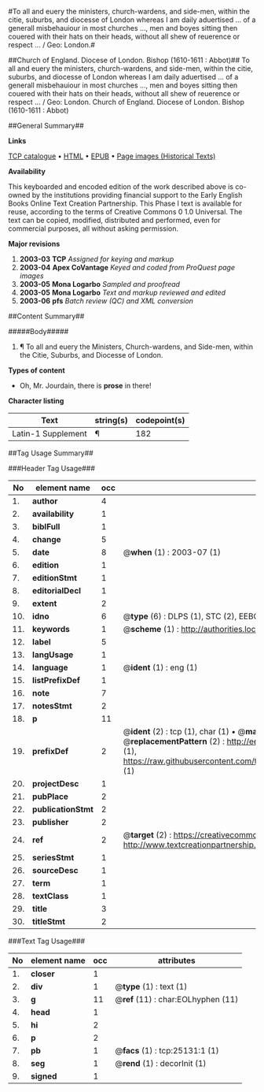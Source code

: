 #To all and euery the ministers, church-wardens, and side-men, within the citie, suburbs, and diocesse of London whereas I am daily aduertised ... of a generall misbehauiour in most churches ..., men and boyes sitting then couered with their hats on their heads, without all shew of reuerence or respect ... / Geo: London.#

##Church of England. Diocese of London. Bishop (1610-1611 : Abbot)##
To all and euery the ministers, church-wardens, and side-men, within the citie, suburbs, and diocesse of London whereas I am daily aduertised ... of a generall misbehauiour in most churches ..., men and boyes sitting then couered with their hats on their heads, without all shew of reuerence or respect ... / Geo: London.
Church of England. Diocese of London. Bishop (1610-1611 : Abbot)

##General Summary##

**Links**

[TCP catalogue](http://www.ota.ox.ac.uk/tcp/)  • 
[HTML](http://tei.it.ox.ac.uk/tcp/Texts-HTML/free/A06/A06296.html)  • 
[EPUB](http://tei.it.ox.ac.uk/tcp/Texts-EPUB/free/A06/A06296.epub) • 
[Page images (Historical Texts)](https://data.historicaltexts.jisc.ac.uk/view?pubId=eebo-22135174e&pageId=eebo-22135174e-25131-1)

**Availability**

This keyboarded and encoded edition of the
	       work described above is co-owned by the institutions
	       providing financial support to the Early English Books
	       Online Text Creation Partnership. This Phase I text is
	       available for reuse, according to the terms of Creative
	       Commons 0 1.0 Universal. The text can be copied,
	       modified, distributed and performed, even for
	       commercial purposes, all without asking permission.

**Major revisions**

1. __2003-03__ __TCP__ *Assigned for keying and markup*
1. __2003-04__ __Apex CoVantage__ *Keyed and coded from ProQuest page images*
1. __2003-05__ __Mona Logarbo__ *Sampled and proofread*
1. __2003-05__ __Mona Logarbo__ *Text and markup reviewed and edited*
1. __2003-06__ __pfs__ *Batch review (QC) and XML conversion*

##Content Summary##

#####Body#####

1. ¶ To all and euery the Ministers, Church-wardens, and Side-men, within the Citie, Suburbs, and Diocesse of London.

**Types of content**

  * Oh, Mr. Jourdain, there is **prose** in there!

**Character listing**


|Text|string(s)|codepoint(s)|
|---|---|---|
|Latin-1 Supplement|¶|182|

##Tag Usage Summary##

###Header Tag Usage###

|No|element name|occ|attributes|
|---|---|---|---|
|1.|__author__|4||
|2.|__availability__|1||
|3.|__biblFull__|1||
|4.|__change__|5||
|5.|__date__|8| @__when__ (1) : 2003-07 (1)|
|6.|__edition__|1||
|7.|__editionStmt__|1||
|8.|__editorialDecl__|1||
|9.|__extent__|2||
|10.|__idno__|6| @__type__ (6) : DLPS (1), STC (2), EEBO-CITATION (1), OCLC (1), VID (1)|
|11.|__keywords__|1| @__scheme__ (1) : http://authorities.loc.gov/ (1)|
|12.|__label__|5||
|13.|__langUsage__|1||
|14.|__language__|1| @__ident__ (1) : eng (1)|
|15.|__listPrefixDef__|1||
|16.|__note__|7||
|17.|__notesStmt__|2||
|18.|__p__|11||
|19.|__prefixDef__|2| @__ident__ (2) : tcp (1), char (1)  •  @__matchPattern__ (2) : ([0-9\-]+):([0-9IVX]+) (1), (.+) (1)  •  @__replacementPattern__ (2) : http://eebo.chadwyck.com/downloadtiff?vid=$1&page=$2 (1), https://raw.githubusercontent.com/textcreationpartnership/Texts/master/tcpchars.xml#$1 (1)|
|20.|__projectDesc__|1||
|21.|__pubPlace__|2||
|22.|__publicationStmt__|2||
|23.|__publisher__|2||
|24.|__ref__|2| @__target__ (2) : https://creativecommons.org/publicdomain/zero/1.0/ (1), http://www.textcreationpartnership.org/docs/. (1)|
|25.|__seriesStmt__|1||
|26.|__sourceDesc__|1||
|27.|__term__|1||
|28.|__textClass__|1||
|29.|__title__|3||
|30.|__titleStmt__|2||


###Text Tag Usage###

|No|element name|occ|attributes|
|---|---|---|---|
|1.|__closer__|1||
|2.|__div__|1| @__type__ (1) : text (1)|
|3.|__g__|11| @__ref__ (11) : char:EOLhyphen (11)|
|4.|__head__|1||
|5.|__hi__|2||
|6.|__p__|2||
|7.|__pb__|1| @__facs__ (1) : tcp:25131:1 (1)|
|8.|__seg__|1| @__rend__ (1) : decorInit (1)|
|9.|__signed__|1||
